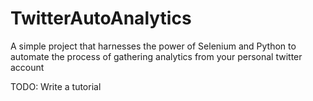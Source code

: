 # TwitterAutoAnalytics
A simple project that harnesses the power of Selenium and Python to automate the process of gathering analytics from your personal twitter account 


TODO: Write a tutorial
